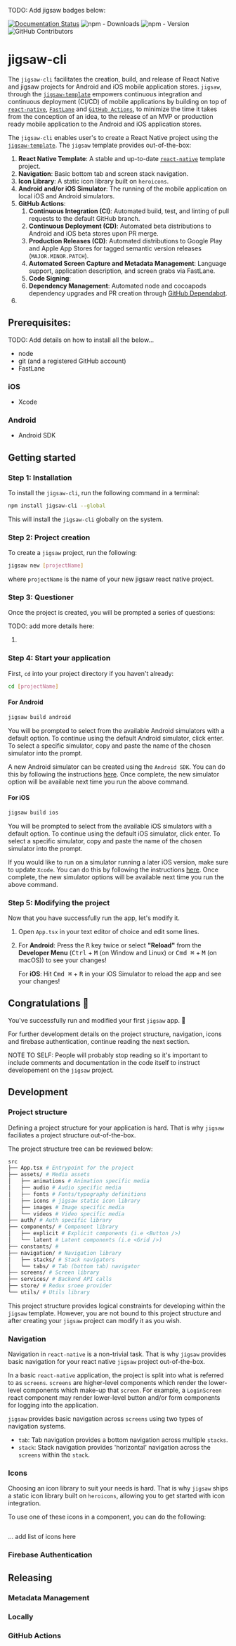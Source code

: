 
TODO: Add jigsaw badges below:

[![Documentation Status](https://readthedocs.org/projects/pprunty-shapeshifter/badge/?version=latest)](https://pprunty-shapeshifter.readthedocs.io/en/latest/?badge=latest)
![npm - Downloads](https://img.shields.io/npm/dw/react-native)
![npm - Version](https://img.shields.io/npm/v/react-native)
![GitHub Contributors](https://img.shields.io/github/contributors/jigsaw-innovations/jigsaw-cli/jigsaw.svg)

# jigsaw-cli 

The `jigsaw-cli` facilitates the creation, build, and release of React Native and jigsaw projects for Android and iOS 
mobile application stores. `jigsaw`, through the [`jigsaw-template`]() empowers continuous integration and continuous 
deployment (CI/CD) of mobile applications by building on top of [`react-native`](), [`FastLane`]() and [`GitHub Actions`](), to minimize the time
it takes from the conception of an idea, to the release of an MVP or production ready mobile application to the Android
and iOS application stores.

The `jigsaw-cli` enables user's to create a React Native project using the [`jigsaw-template`](). The `jigsaw` template 
provides out-of-the-box:

1. **React Native Template**: A stable and up-to-date [`react-native`]() template project.
2. **Navigation**: Basic bottom tab and screen stack navigation.
3. **Icon Library**: A static icon library built on `heroicons`.
4. **Android and/or iOS Simulator**: The running of the mobile application on local iOS and Android simulators.
5. **GitHub Actions**:
   1. **Continuous Integration (CI)**: Automated build, test, and linting of pull requests to the default GitHub branch.
   2. **Continuous Deployment (CD)**: Automated beta distributions to Android and iOS beta stores upon PR merge.
   3. **Production Releases (CD)**: Automated distributions to Google Play and Apple App Stores for tagged semantic version releases (`MAJOR.MINOR.PATCH`).
   4. **Automated Screen Capture and Metadata Management**: Language support, application description, and screen grabs via FastLane. 
   5. **Code Signing**:
   6. **Dependency Management**: Automated node and cocoapods dependency upgrades and PR creation through [GitHub Dependabot]().
6. 


## Prerequisites:

TODO: Add details on how to install all the below...

* node
* git (and a registered GitHub account)
* FastLane

### iOS

* Xcode

### Android

* Android SDK


## Getting started

### Step 1: Installation

To install the `jigsaw-cli`, run the following command in a terminal:

```bash
npm install jigsaw-cli --global
```

This will install the `jigsaw-cli` globally on the system. 

### Step 2: Project creation

To create a `jigsaw` project, run the following:

```bash
jigsaw new [projectName]
```

where `projectName` is the name of your new jigsaw react native project.

### Step 3: Questioner

Once the project is created, you will be prompted a series of questions:

TODO: add more details here:

1. 

### Step 4: Start your application

First, `cd` into your project directory if you haven't already:

```bash
cd [projectName]
```

#### For Android

```bash
jigsaw build android
```

You will be prompted to select from the available Android simulators with a default option. To continue using the
default Android simulator, click enter. To select a specific simulator, copy and paste the name of the chosen simulator
into the prompt.

A new Android simulator can be created using the `Android SDK`. You can do this by following the instructions [here]().
Once complete, the new simulator option will be available next time you run the above command.

#### For iOS

```bash
jigsaw build ios
```

You will be prompted to select from the available iOS simulators with a default option. To continue using the
default iOS simulator, click enter. To select a specific simulator, copy and paste the name of the chosen simulator into
the prompt.

If you would like to run on a simulator running a later iOS version, make sure to update `Xcode`. You can do this by following the instructions
[here](). Once complete, the new simulator options will be available next time you run the above command.

### Step 5: Modifying the project

Now that you have successfully run the app, let's modify it.

1. Open `App.tsx` in your text editor of choice and edit some lines.
2. For **Android**: Press the <kbd>R</kbd> key twice or select **"Reload"** from the **Developer Menu** (<kbd>Ctrl</kbd> + <kbd>M</kbd> (on Window and Linux) or <kbd>Cmd ⌘</kbd> + <kbd>M</kbd> (on macOS)) to see your changes!

   For **iOS**: Hit <kbd>Cmd ⌘</kbd> + <kbd>R</kbd> in your iOS Simulator to reload the app and see your changes!

## Congratulations 🎉

You've successfully run and modified your first `jigsaw` app. 🥳

For further development details on the project structure, navigation, icons and firebase authentication,
continue reading the next section.

NOTE TO SELF: People will probably stop reading so it's important to include comments and
documentation in the code itself to instruct developement on the `jigsaw` project.

## Development

### Project structure

Defining a project structure for your application is hard. That is why `jigsaw` faciliates a project structure 
out-of-the-box.

The project structure tree can be reviewed below:

```bash
src
├── App.tsx # Entrypoint for the project
├── assets/ # Media assets
│   ├── animations # Animation specific media
│   ├── audio # Audio specific media
│   ├── fonts # Fonts/typography definitions
│   ├── icons # jigsaw static icon library
│   ├── images # Image specific media
│   └── videos # Video specific media
├── auth/ # Auth specific library
├── components/ # Component library
│   ├── explicit # Explicit components (i.e <Button />)
│   └── latent # Latent components (i.e <Grid />)
├── constants/ #
├── navigation/ # Navigation library
│   ├── stacks/ # Stack navigators
│   └── tabs/ # Tab (bottom tab) navigator
├── screens/ # Screen library 
├── services/ # Backend API calls
├── store/ # Redux sroee provider
└── utils/ # Utils library

```

This project structure provides logical constraints for developing within the
`jigsaw` template. However, you are not bound to this project structure and after 
creating your `jigsaw` project can modify it as you wish.


### Navigation

Navigation in `react-native` is a non-trivial task. That is why `jigsaw` provides basic navigation for your
react native `jigsaw` project out-of-the-box. 

In a basic `react-native` application, the project is split into what is referred to as `screens`. `screens` are
higher-level components which render the lower-level components which make-up that `screen`. For example, a
`LoginScreen` react component may render lower-level button and/or form components for logging into the application.

`jigsaw` provides basic navigation across `screens` using two types of navigation systems.

* `tab`: Tab navigation provides a bottom navigation across multiple `stacks`.
* `stack`: Stack navigation provides 'horizontal' navigation across the `screens` within the `stack`.

### Icons

Choosing an icon library to suit your needs is hard. That is why `jigsaw` ships a static icon library built on 
`heroicons`, allowing you to get started with icon integration.

To use one of these icons in a component, you can do the following:

```javascript

```

...
add list of icons here

### Firebase Authentication

## Releasing

### Metadata Management

### Locally

### GitHub Actions
